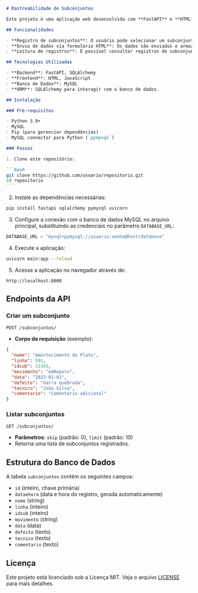 ````markdown
# Rastreabilidade de Subconjuntos

Este projeto é uma aplicação web desenvolvida com **FastAPI** e **HTML**, que permite a rastreabilidade de subconjuntos, possibilitando o registro e gerenciamento de dados como nome, linha de produção, defeitos, técnico responsável, entre outros.

## Funcionalidades

- **Registro de subconjuntos**: O usuário pode selecionar um subconjunto de uma lista, especificar o movimento, a linha de produção, o defeito identificado, o técnico responsável, e adicionar comentários.
- **Envio de dados via formulário HTML**: Os dados são enviados e armazenados em um banco de dados MySQL através de requisições POST.
- **Leitura de registros**: É possível consultar registros de subconjuntos armazenados no banco de dados.

## Tecnologias Utilizadas

- **Backend**: FastAPI, SQLAlchemy
- **Frontend**: HTML, JavaScript
- **Banco de Dados**: MySQL
- **ORM**: SQLAlchemy para interagir com o banco de dados.

## Instalação

### Pré-requisitos

- Python 3.9+
- MySQL
- Pip (para gerenciar dependências)
- MySQL connector para Python (`pymysql`)

### Passos

1. Clone este repositório:

```bash
git clone https://github.com/usuario/repositorio.git
cd repositorio
```
````

2. Instale as dependências necessárias:

```bash
pip install fastapi sqlalchemy pymysql uvicorn
```

3. Configure a conexão com o banco de dados MySQL no arquivo principal, substituindo as credenciais no parâmetro `DATABASE_URL`:

```python
DATABASE_URL = "mysql+pymysql://usuario:senha@host/database"
```

4. Execute a aplicação:

```bash
uvicorn main:app --reload
```

5. Acesse a aplicação no navegador através de:

```
http://localhost:8000
```

## Endpoints da API

### Criar um subconjunto

`POST /subconjuntos/`

- **Corpo da requisição** (exemplo):

```json
{
  "nome": "Amortecimento do Plato",
  "linha": 591,
  "idsub": 12345,
  "movimento": "emReparo",
  "data": "2023-01-01",
  "defeito": "Garra quebrada",
  "tecnico": "João Silva",
  "comentario": "Comentário adicional"
}
```

### Listar subconjuntos

`GET /subconjuntos/`

- **Parâmetros**: `skip` (padrão: 0), `limit` (padrão: 10)
- Retorna uma lista de subconjuntos registrados.

## Estrutura do Banco de Dados

A tabela `subconjuntos` contém os seguintes campos:

- `id` (inteiro, chave primária)
- `dataehora` (data e hora do registro, gerada automaticamente)
- `nome` (string)
- `linha` (inteiro)
- `idsub` (inteiro)
- `movimento` (string)
- `data` (data)
- `defeito` (texto)
- `tecnico` (texto)
- `comentario` (texto)

## Licença

Este projeto está licenciado sob a Licença MIT. Veja o arquivo [LICENSE](LICENSE) para mais detalhes.
